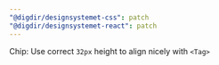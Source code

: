 ```yaml
---
"@digdir/designsystemet-css": patch
"@digdir/designsystemet-react": patch
---
```


Chip: Use correct `32px` height to align nicely with `<Tag>`
